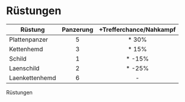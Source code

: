 <span id="top"></span>

# Rüstungen

<span id="TabRuestungen"></span>

| Rüstung        | Panzerung | +Trefferchance/Nahkampf |
|----------------|:---------:|:-----------------------:|
| Plattenpanzer  |     5     |         \* 30%          |
| Kettenhemd     |     3     |         \* 15%          |
| Schild         |     1     |         \* -15%         |
| Laenschild     |     2     |         \* -25%         |
| Laenkettenhemd |     6     |           \-            |

Rüstungen

  
